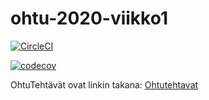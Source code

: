 # ohtu-2020-viikko1


[![CircleCI](https://circleci.com/gh/att78/ohtu-2020-viikko1.svg?style=svg)](https://circleci.com/gh/att78/ohtu-2020-viikko1)


[![codecov](https://codecov.io/gh/att78/ohtu-2020-viikko1/branch/master/graph/badge.svg)](https://codecov.io/gh/att78/ohtu-2020-viikko1)


OhtuTehtävät ovat linkin takana: [Ohtutehtavat](https://github.com/att78/ohtu-tehtavat)
